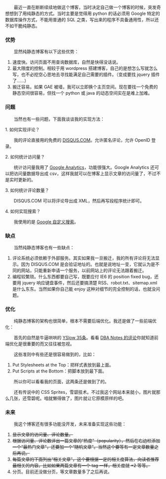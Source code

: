 　　最近一直在断断续续地做这个博客，当时决定自己做一个博客的时候，突发奇想想到了用纯静态的方式。当时主要是觉得用 python 的话必须用 Google 特定的数据库操作方式，不能用普通的 SQL 之类，写出来的程序不具备通用性，所以还不如干脆纯静态。

### 优势

　　显然纯静态博客有以下这些优势：

1. 速度快。访问页面不用查询数据库，自然是快得没话说。
2. 最大限度的控制。相较于用 wordpress 搭建博客，自己的是想怎么写就怎么写，也不必挖空心思地去寻找能满足自己需要的插件。（变成要找 jquery 插件了……）
3. 搬迁容易。如果 GAE 被墙，我可以立即换个主页空间。现在要找一个免费的静态空间很容易，但找一个 python 或 java 的动态空间实在是难上加难。

### 问题

　　当然也有一些问题，下面我谈谈我的实现方法：

1\. 如何实现评论？

　　我的评论直接用的免费的 [DISQUS.COM](http://disqus.com/)。允许匿名评论，允许 OpenID 登录。

2\. 如何统计访问量？

　　统计访问量我用了 [Google Analytics](http://www.google.com/analytics/)，功能很强大。Google Analytics 还可以把访问量数据导出成 csv，这样我就可以在博客上显示文章的访问量了，不过不是实时更新的。

3\. 如何统计评论数量？

　　DISQUS.COM 可以将评论导出成 XML，然后再写段程序统计即可。

4\. 如何实现搜索？

　　我使用的是 [Google 自定义搜索](http://www.google.com/cse/)。

### 缺点

　　当然纯静态博客也有一些缺点：

1. 评论系统必须依赖于外部服务。其实如果我一旦搬迁，我的所有评论将无法显示。因为 DISQUS.COM 是会验证地址的。也就是说地址一变，它就认为是不同的网站，只能重新申请一个服务，以前网站上的评论无法跟着搬迁。
2. 编程较繁琐。什么东西都要自己写，既要应付 IE6 的 position fixed bug，还要用 jquery 响应键盘事件，然后还要搞清楚 RSS、robot.txt、sitemap.xml 是什么东东。当然如果你自己能 enjoy 这种对细节的完全控制的话，也就没问题。

### 优化

　　纯静态博客的架构也很简单，根本不需要后端优化。我还是做了一些前端优化：

　　首先的自然是牛逼哄哄的 [YSlow 35条](http://developer.yahoo.com/performance/rules.html)。看看 [DBA Notes 的评论](http://www.dbanotes.net/web/web_performance_optimization.html)你就知道前端优化是很重要的而又往往被忽视。

　　这些准则中有些还是很容易做到的，比如：

1. Put Stylesheets at the Top：把样式表放到最上面。
2. Put Scripts at the Bottom：把脚本放到最下面。

　　所以你可以看看我的页面，这两条还是做到了的。

　　还有传说中的 CSS Sprites，雪碧技术。不过我这个网站本来就小，图片就那么几张，还雪碧呢。咱就懒得做了，图片就让它原模原样的吧。

### 未来

　　我这个博客还有很多功能没开发，未来准备实现这些功能：

1. ~~显示文章的访问量、评论数量。~~
2. ~~根据访问量、评论数评出一篇文章的“热度”（popularity），然后在右边栏添加一个“最热门文章”，还要加一个“随机文章”。当然这个要等有一定文章数量之后再说。~~
3. ~~每篇文章的下面列出“相关文章”，这个要根据一定的相关度算法，向读者推荐最相关的内容。比如如果两篇文章有一个 tag 一样，相关度就 +2 等等。~~
4. 分页。目前还没做分页，等文章数量多了之后再说。
